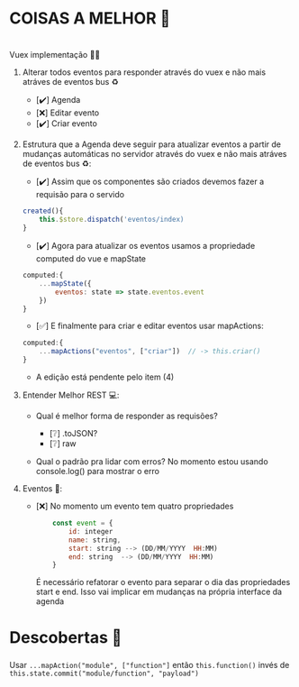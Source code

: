  # COISAS A MELHOR 🚴 <h1>

Vuex implementação 🙋‍♂️

1. Alterar todos eventos para responder através do vuex e não mais atráves de eventos bus ♻️

	* [✔️] Agenda
	* [❌] Editar evento
	* [✔️] Criar evento

2. Estrutura que a Agenda deve seguir para atualizar eventos a partir de mudanças automáticas no servidor através do vuex e não mais atráves de eventos bus ♻️:

	* [✔️] Assim que os componentes são criados devemos fazer a requisão para o servido

	``` js
	created(){
		this.$store.dispatch('eventos/index)
	}
	```

	* [✔️] Agora para atualizar os eventos usamos a propriedade computed do vue e mapState

	``` js
	computed:{
		...mapState({
			eventos: state => state.eventos.event
		})
	}
	```

	* [✅] E finalmente para criar e editar eventos usar mapActions:

	``` js
	computed:{
		...mapActions("eventos", ["criar"])  // -> this.criar()
	}
	```
	* A edição está pendente pelo item (4)

3. Entender Melhor REST 💻️:

	* Qual é melhor forma de responder as requisões?
		* [❔] .toJSON?
		* [❔] raw

	* Qual o padrão pra lidar com erros? No momento estou usando console.log() para mostrar o erro

4. Eventos 📅:

	* [❌] No momento um evento tem quatro propriedades
		```js
			const event = {
				id: integer
				name: string,
				start: string --> (DD/MM/YYYY  HH:MM)
				end: string  --> (DD/MM/YYYY  HH:MM)
			}
		```
		É necessário refatorar o evento para separar o dia das propriedades start e end. Isso vai implicar em mudanças na própria interface da agenda

# Descobertas  📑 <h3>

Usar `...mapAction("module", ["function"]` então `this.function()` invés de `this.state.commit("module/function", "payload")`